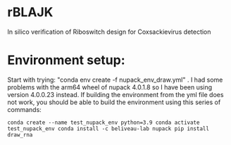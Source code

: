 # rBLAJK
In silico verification of Riboswitch design for Coxsackievirus detection

# Environment setup:
Start with trying: "conda env create -f nupack_env_draw.yml" . I had some problems with the arm64 wheel of nupack 4.0.1.8 so I have been using version 4.0.0.23 instead. If building the environment from the yml file does not work, you should be able to build the environment using this series of commands:

`conda create --name test_nupack_env python=3.9
conda activate test_nupack_env
conda install -c beliveau-lab nupack
pip install draw_rna`
